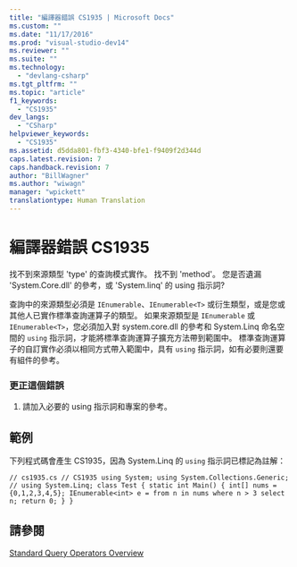 ```yaml
---
title: "編譯器錯誤 CS1935 | Microsoft Docs"
ms.custom: ""
ms.date: "11/17/2016"
ms.prod: "visual-studio-dev14"
ms.reviewer: ""
ms.suite: ""
ms.technology: 
  - "devlang-csharp"
ms.tgt_pltfrm: ""
ms.topic: "article"
f1_keywords: 
  - "CS1935"
dev_langs: 
  - "CSharp"
helpviewer_keywords: 
  - "CS1935"
ms.assetid: d5dda801-fbf3-4340-bfe1-f9409f2d344d
caps.latest.revision: 7
caps.handback.revision: 7
author: "BillWagner"
ms.author: "wiwagn"
manager: "wpickett"
translationtype: Human Translation
---
```

# 編譯器錯誤 CS1935
找不到來源類型 'type' 的查詢模式實作。 找不到 'method'。 您是否遺漏 'System.Core.dll' 的參考，或 'System.linq' 的 using 指示詞?  
  
 查詢中的來源類型必須是 `IEnumerable`、`IEnumerable<T>` 或衍生類型，或是您或其他人已實作標準查詢運算子的類型。 如果來源類型是 `IEnumerable` 或 `IEnumerable<T>`，您必須加入對 system.core.dll 的參考和 System.Linq 命名空間的 `using` 指示詞，才能將標準查詢運算子擴充方法帶到範圍中。 標準查詢運算子的自訂實作必須以相同方式帶入範圍中，具有 `using` 指示詞，如有必要則還要有組件的參考。  
  
### 更正這個錯誤  
  
1.  請加入必要的 using 指示詞和專案的參考。  
  
## 範例  
 下列程式碼會產生 CS1935，因為 System.Linq 的 `using` 指示詞已標記為註解：  
  
```  
// cs1935.cs // CS1935 using System; using System.Collections.Generic; // using System.Linq; class Test { static int Main() { int[] nums = {0,1,2,3,4,5}; IEnumerable<int> e = from n in nums where n > 3 select n; return 0; } }  
```  
  
## 請參閱  
 [Standard Query Operators Overview](../../visual-basic/programming-guide/concepts/linq/standard-query-operators-overview.md)
